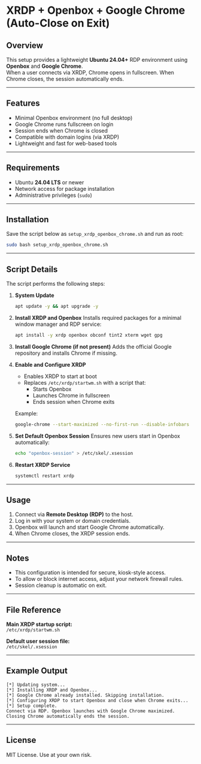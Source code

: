 # XRDP + Openbox + Google Chrome (Auto-Close on Exit)

## Overview
This setup provides a lightweight **Ubuntu 24.04+** RDP environment using **Openbox** and **Google Chrome**.  
When a user connects via XRDP, Chrome opens in fullscreen. When Chrome closes, the session automatically ends.

---

## Features
- Minimal Openbox environment (no full desktop)
- Google Chrome runs fullscreen on login
- Session ends when Chrome is closed
- Compatible with domain logins (via XRDP)
- Lightweight and fast for web-based tools

---

## Requirements
- Ubuntu **24.04 LTS** or newer  
- Network access for package installation  
- Administrative privileges (`sudo`)

---

## Installation
Save the script below as `setup_xrdp_openbox_chrome.sh` and run as root:

```bash
sudo bash setup_xrdp_openbox_chrome.sh
```

---

## Script Details
The script performs the following steps:

1. **System Update**
   ```bash
   apt update -y && apt upgrade -y
   ```

2. **Install XRDP and Openbox**
   Installs required packages for a minimal window manager and RDP service:
   ```bash
   apt install -y xrdp openbox obconf tint2 xterm wget gpg
   ```

3. **Install Google Chrome (if not present)**
   Adds the official Google repository and installs Chrome if missing.

4. **Enable and Configure XRDP**
   - Enables XRDP to start at boot  
   - Replaces `/etc/xrdp/startwm.sh` with a script that:
     - Starts Openbox
     - Launches Chrome in fullscreen
     - Ends session when Chrome exits

   Example:
   ```bash
   google-chrome --start-maximized --no-first-run --disable-infobars
   ```

5. **Set Default Openbox Session**
   Ensures new users start in Openbox automatically:
   ```bash
   echo "openbox-session" > /etc/skel/.xsession
   ```

6. **Restart XRDP Service**
   ```bash
   systemctl restart xrdp
   ```

---

## Usage
1. Connect via **Remote Desktop (RDP)** to the host.
2. Log in with your system or domain credentials.
3. Openbox will launch and start Google Chrome automatically.
4. When Chrome closes, the XRDP session ends.

---

## Notes
- This configuration is intended for secure, kiosk-style access.
- To allow or block internet access, adjust your network firewall rules.
- Session cleanup is automatic on exit.

---

## File Reference
**Main XRDP startup script:**  
`/etc/xrdp/startwm.sh`

**Default user session file:**  
`/etc/skel/.xsession`

---

## Example Output
```
[*] Updating system...
[*] Installing XRDP and Openbox...
[*] Google Chrome already installed. Skipping installation.
[*] Configuring XRDP to start Openbox and close when Chrome exits...
[*] Setup complete.
Connect via RDP. Openbox launches with Google Chrome maximized.
Closing Chrome automatically ends the session.
```

---

## License
MIT License. Use at your own risk.
